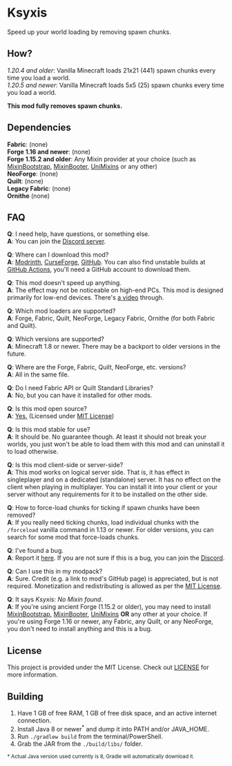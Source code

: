 # Ksyxis

Speed up your world loading by removing spawn chunks.

## How?

*1.20.4 and older*: Vanilla Minecraft loads 21x21 (441) spawn chunks every time you load a world.  
*1.20.5 and newer*: Vanilla Minecraft loads 5x5 (25) spawn chunks every time you load a world.

**This mod fully removes spawn chunks.**

## Dependencies

**Fabric**: (none)  
**Forge 1.16 and newer**: (none)  
**Forge 1.15.2 and older**: Any Mixin provider at your choice (such as
[MixinBootstrap](https://modrinth.com/mod/mixinbootstrap), [MixinBooter](https://modrinth.com/mod/mixinbooter),
[UniMixins](https://modrinth.com/mod/unimixins) or any other)  
**NeoForge**: (none)  
**Quilt**: (none)  
**Legacy Fabric**: (none)  
**Ornithe** (none)

## FAQ

**Q**: I need help, have questions, or something else.  
**A**: You can join the [Discord server](https://discord.gg/Q6saSVSuYQ).

**Q**: Where can I download this mod?  
**A**: [Modrinth](https://modrinth.com/mod/ksyxis),
[CurseForge](https://www.curseforge.com/minecraft/mc-mods/ksyxis),
[GitHub](https://github.com/VidTu/Ksyxis).
You can also find unstable builds at [GitHub Actions](https://github.com/VidTu/Ksyxis/actions),
you'll need a GitHub account to download them.

**Q**: This mod doesn't speed up anything.  
**A**: The effect may not be noticeable on high-end PCs. This mod is designed primarily for low-end devices.
There's [a video](https://www.youtube.com/watch?v=PXWdDoVU1C4) through.

**Q**: Which mod loaders are supported?  
**A**: Forge, Fabric, Quilt, NeoForge, Legacy Fabric, Ornithe (for both Fabric and Quilt).

**Q**: Which versions are supported?  
**A**: Minecraft 1.8 or newer. There may be a backport to older versions in the future.

**Q**: Where are the Forge, Fabric, Quilt, NeoForge, etc. versions?  
**A**: All in the same file.

**Q**: Do I need Fabric API or Quilt Standard Libraries?  
**A**: No, but you can have it installed for other mods.

**Q**: Is this mod open source?  
**A**: [Yes.](https://github.com/VidTu/Ksyxis) (Licensed
under [MIT License](https://github.com/VidTu/Ksyxis/blob/main/LICENSE))

**Q**: Is this mod stable for use?  
**A**: It should be. No guarantee though. At least it should not break your worlds, you just won't be able to load them
with this mod and can uninstall it to load otherwise.

**Q**: Is this mod client-side or server-side?  
**A**: This mod works on logical server side. That is, it has effect in singleplayer and
on a dedicated (standalone) server. It has no effect on the client when playing in multiplayer.
You can install it into your client or your server without any requirements for it to be installed on the other side.

**Q**: How to force-load chunks for ticking if spawn chunks have been removed?  
**A**: If you really need ticking chunks, load individual chunks with the `/forceload` vanilla command in 1.13 or newer.
For older versions, you can search for some mod that force-loads chunks.

**Q**: I've found a bug.  
**A**: Report it [here](https://github.com/VidTu/Ksyxis/issues). If you are not sure if this is a bug, you can join
the [Discord](https://discord.gg/Q6saSVSuYQ).

**Q**: Can I use this in my modpack?  
**A**: Sure. Credit (e.g. a link to mod's GitHub page) is appreciated, but is not required.
Monetization and redistributing is allowed as per the [MIT License](https://github.com/VidTu/Ksyxis/blob/main/LICENSE).

**Q**: It says *Ksyxis: No Mixin found*.  
**A**: If you're using ancient Forge (1.15.2 or older), you may need to
install [MixinBootstrap](https://modrinth.com/mod/mixinbootstrap), [MixinBooter](https://modrinth.com/mod/mixinbooter),
[UniMixins](https://modrinth.com/mod/unimixins) **OR** any other at your choice. If you're using Forge 1.16 or newer,
any Fabric, any Quilt, or any NeoForge, you don't need to install anything and this is a bug.

## License

This project is provided under the MIT License.
Check out [LICENSE](https://github.com/VidTu/Ksyxis/blob/main/LICENSE) for more information.

## Building

1. Have 1 GB of free RAM, 1 GB of free disk space, and an active internet connection.
2. Install Java 8 or newer<sup>*</sup> and dump it into PATH and/or JAVA_HOME.
3. Run `./gradlew build` from the terminal/PowerShell.
4. Grab the JAR from the `./build/libs/` folder.

<sup>* Actual Java version used currently is 8, Gradle will automatically download it.</sup>
